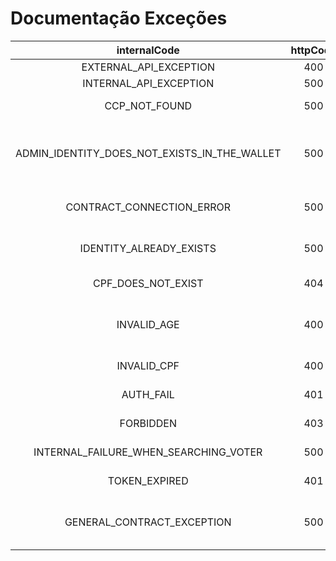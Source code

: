 # Documentação Exceções
|internalCode|httpCode|message|
|:---:|:---:|:---:|
|EXTERNAL_API_EXCEPTION|400|${message}|
|INTERNAL_API_EXCEPTION|500|${message}|
|CCP_NOT_FOUND|500|The ccp.json file not found|
|ADMIN_IDENTITY_DOES_NOT_EXISTS_IN_THE_WALLET|500|Admin identity does not exists in the wallet. Please login with admin from Certificate Authority|
|CONTRACT_CONNECTION_ERROR|500|Sorry it was not possible to link to the contract|
|IDENTITY_ALREADY_EXISTS|500|Idenity already exists in Certificate Authority and wallet|
|CPF_DOES_NOT_EXIST|404|Informed cpf does not exist|
|INVALID_AGE|400|Date of birth informed not valid. You are under 16 years old|
|INVALID_CPF|400|Cpf informed not valid|
|AUTH_FAIL|401|Incorrect email or password|
|FORBIDDEN|403|You do not have access|
|INTERNAL_FAILURE_WHEN_SEARCHING_VOTER|500|Sorry. We are having internal problems|
|TOKEN_EXPIRED|401|Expired token login again|
|GENERAL_CONTRACT_EXCEPTION|500|Sorry it was not possible to perform the operation. Error: ${exceptionMessage}|